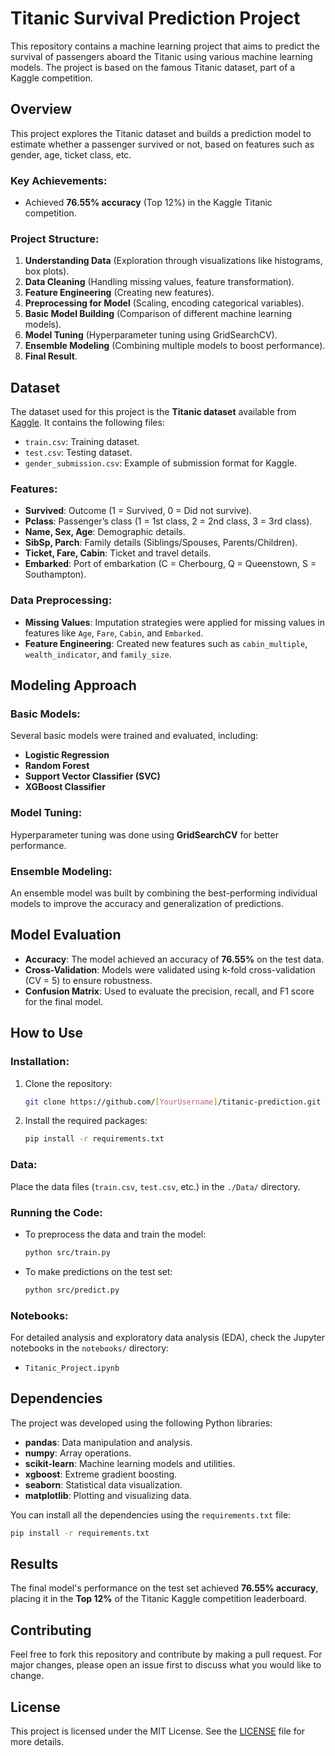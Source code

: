 
# **Titanic Survival Prediction Project**

This repository contains a machine learning project that aims to predict the survival of passengers aboard the Titanic using various machine learning models. The project is based on the famous Titanic dataset, part of a Kaggle competition.

## **Overview**
This project explores the Titanic dataset and builds a prediction model to estimate whether a passenger survived or not, based on features such as gender, age, ticket class, etc.

### **Key Achievements**:
- Achieved **76.55% accuracy** (Top 12%) in the Kaggle Titanic competition.
  
### **Project Structure**:
1. **Understanding Data** (Exploration through visualizations like histograms, box plots).
2. **Data Cleaning** (Handling missing values, feature transformation).
3. **Feature Engineering** (Creating new features).
4. **Preprocessing for Model** (Scaling, encoding categorical variables).
5. **Basic Model Building** (Comparison of different machine learning models).
6. **Model Tuning** (Hyperparameter tuning using GridSearchCV).
7. **Ensemble Modeling** (Combining multiple models to boost performance).
8. **Final Result**.

## **Dataset**
The dataset used for this project is the **Titanic dataset** available from [Kaggle](https://www.kaggle.com/c/titanic/data). It contains the following files:
- `train.csv`: Training dataset.
- `test.csv`: Testing dataset.
- `gender_submission.csv`: Example of submission format for Kaggle.

### **Features**:
- **Survived**: Outcome (1 = Survived, 0 = Did not survive).
- **Pclass**: Passenger’s class (1 = 1st class, 2 = 2nd class, 3 = 3rd class).
- **Name, Sex, Age**: Demographic details.
- **SibSp, Parch**: Family details (Siblings/Spouses, Parents/Children).
- **Ticket, Fare, Cabin**: Ticket and travel details.
- **Embarked**: Port of embarkation (C = Cherbourg, Q = Queenstown, S = Southampton).

### **Data Preprocessing**:
- **Missing Values**: Imputation strategies were applied for missing values in features like `Age`, `Fare`, `Cabin`, and `Embarked`.
- **Feature Engineering**: Created new features such as `cabin_multiple`, `wealth_indicator`, and `family_size`.

## **Modeling Approach**

### **Basic Models**:
Several basic models were trained and evaluated, including:
- **Logistic Regression**
- **Random Forest**
- **Support Vector Classifier (SVC)**
- **XGBoost Classifier**

### **Model Tuning**:
Hyperparameter tuning was done using **GridSearchCV** for better performance.

### **Ensemble Modeling**:
An ensemble model was built by combining the best-performing individual models to improve the accuracy and generalization of predictions.

## **Model Evaluation**
- **Accuracy**: The model achieved an accuracy of **76.55%** on the test data.
- **Cross-Validation**: Models were validated using k-fold cross-validation (CV = 5) to ensure robustness.
- **Confusion Matrix**: Used to evaluate the precision, recall, and F1 score for the final model.

## **How to Use**

### **Installation**:
1. Clone the repository:
    ```bash
    git clone https://github.com/[YourUsername]/titanic-prediction.git
    ```
2. Install the required packages:
    ```bash
    pip install -r requirements.txt
    ```

### **Data**:
Place the data files (`train.csv`, `test.csv`, etc.) in the `./Data/` directory.

### **Running the Code**:
- To preprocess the data and train the model:
    ```bash
    python src/train.py
    ```

- To make predictions on the test set:
    ```bash
    python src/predict.py
    ```

### **Notebooks**:
For detailed analysis and exploratory data analysis (EDA), check the Jupyter notebooks in the `notebooks/` directory:
- `Titanic_Project.ipynb`

## **Dependencies**
The project was developed using the following Python libraries:
- **pandas**: Data manipulation and analysis.
- **numpy**: Array operations.
- **scikit-learn**: Machine learning models and utilities.
- **xgboost**: Extreme gradient boosting.
- **seaborn**: Statistical data visualization.
- **matplotlib**: Plotting and visualizing data.

You can install all the dependencies using the `requirements.txt` file:
```bash
pip install -r requirements.txt
```

## **Results**
The final model's performance on the test set achieved **76.55% accuracy**, placing it in the **Top 12%** of the Titanic Kaggle competition leaderboard.

## **Contributing**
Feel free to fork this repository and contribute by making a pull request. For major changes, please open an issue first to discuss what you would like to change.

## **License**
This project is licensed under the MIT License. See the [LICENSE](LICENSE) file for more details.
